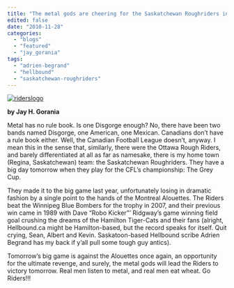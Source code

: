 ```yaml
---
title: "The metal gods are cheering for the Saskatchewan Roughriders in 2010's Grey Cup"
edited: false
date: "2010-11-28"
categories:
  - "blogs"
  - "featured"
  - "jay_gorania"
tags:
  - "adrien-begrand"
  - "hellbound"
  - "saskatchewan-roughriders"
---
```


[![](http://www.hellbound.ca/wp-content/uploads/2010/11/riderslogo.jpg "riderslogo")](http://www.hellbound.ca/wp-content/uploads/2010/11/riderslogo.jpg)

**by Jay H. Gorania**

Metal has no rule book. Is one Disgorge enough? No, there have been two bands named Disgorge, one American, one Mexican. Canadians don’t have a rule book either. Well, the Canadian Football League doesn’t, anyway. I mean this in the sense that, similarly, there were the Ottawa Rough Riders, and barely differentiated at all as far as namesake, there is my home town (Regina, Saskatchewan) team: the Saskatchewan Roughriders. They have a big day tomorrow when they play for the CFL’s championship: The Grey Cup.

They made it to the big game last year, unfortunately losing in dramatic fashion by a single point to the hands of the Montreal Alouettes. The Riders beat the Winnipeg Blue Bombers for the trophy in 2007, and their previous win came in 1989 with Dave “Robo Kicker”’ Ridgway’s game winning field goal crushing the dreams of the Hamilton Tiger-Cats and their fans (alright, Hellbound.ca might be Hamilton-based, but the record speaks for itself. Quit crying, Sean, Albert and Kevin. Saskatoon-based Hellbound scribe Adrien Begrand has my back if y’all pull some tough guy antics).

Tomorrow’s big game is against the Alouettes once again, an opportunity for the ultimate revenge, and surely, the metal gods will lead the Riders to victory tomorrow. Real men listen to metal, and real men eat wheat. Go Riders!!!
